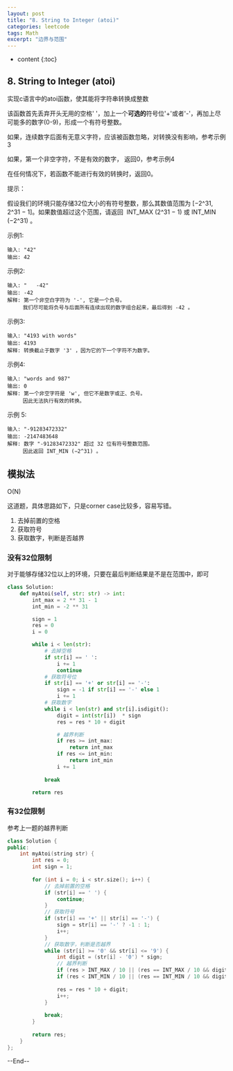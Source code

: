 ```yaml
---
layout: post
title: "8. String to Integer (atoi)"
categories: leetcode
tags: Math
excerpt: "边界与范围"
---
```


* content
{:toc}

## 8. String to Integer (atoi)

实现c语言中的atoi函数，使其能将字符串转换成整数

该函数首先丢弃开头无用的空格' '，加上一个**可选的**符号位'+'或者'-'，再加上尽可能多的数字(0-9)，形成一个有符号整数。

如果，连续数字后面有无意义字符，应该被函数忽略，对转换没有影响，参考示例3

如果，第一个非空字符，不是有效的数字， 返回0，参考示例4

在任何情况下，若函数不能进行有效的转换时，返回0。

提示：

假设我们的环境只能存储32位大小的有符号整数，那么其数值范围为 [−2^31,  2^31 − 1]。如果数值超过这个范围，请返回  INT_MAX (2^31 − 1) 或 INT_MIN (−2^31) 。
 

示例1:

```
输入: "42"
输出: 42
```

示例2:

```
输入: "   -42"
输出: -42
解释: 第一个非空白字符为 '-', 它是一个负号。
     我们尽可能将负号与后面所有连续出现的数字组合起来，最后得到 -42 。
```

示例3:

```
输入: "4193 with words"
输出: 4193
解释: 转换截止于数字 '3' ，因为它的下一个字符不为数字。
```

示例4:

```
输入: "words and 987"
输出: 0
解释: 第一个非空字符是 'w', 但它不是数字或正、负号。
     因此无法执行有效的转换。
```

示例 5:

```
输入: "-91283472332"
输出: -2147483648
解释: 数字 "-91283472332" 超过 32 位有符号整数范围。 
     因此返回 INT_MIN (−2^31) 。
```

## 模拟法

O(N)

这道题，具体思路如下，只是corner case比较多，容易写错。

1. 去掉前置的空格
2. 获取符号
3. 获取数字，判断是否越界

### 没有32位限制

对于能够存储32位以上的环境，只要在最后判断结果是不是在范围中，即可

```python
class Solution:
    def myAtoi(self, str: str) -> int:
        int_max = 2 ** 31 - 1
        int_min = -2 ** 31

        sign = 1
        res = 0
        i = 0

        while i < len(str):
            # 去掉空格
            if str[i] == ' ':
                i += 1
                continue
            # 获取符号位
            if str[i] == '+' or str[i] == '-':
                sign = -1 if str[i] == '-' else 1
                i += 1
            # 获取数字
            while i < len(str) and str[i].isdigit():
                digit = int(str[i])  * sign
                res = res * 10 + digit

                # 越界判断
                if res >= int_max:
                    return int_max
                if res <= int_min:
                    return int_min
                i += 1
            
            break

        return res
```

### 有32位限制

参考上一题的越界判断

```cpp
class Solution {
public:
    int myAtoi(string str) {
        int res = 0;
        int sign = 1;
        
        for (int i = 0; i < str.size(); i++) {
            // 去掉前置的空格
            if (str[i] == ' ') {
                continue;
            }
            // 获取符号
            if (str[i] == '+' || str[i] == '-') {
                sign = str[i] == '-' ? -1 : 1;
                i++;
            }
            // 获取数字，判断是否越界
            while (str[i] >= '0' && str[i] <= '9') {
                int digit = (str[i] - '0') * sign;
                // 越界判断
                if (res > INT_MAX / 10 || (res == INT_MAX / 10 && digit > 7)) return INT_MAX;
                if (res < INT_MIN / 10 || (res == INT_MIN / 10 && digit < -8)) return INT_MIN;
                    
                res = res * 10 + digit;
                i++;
            }
            
            break;
        }
        
        return res;
    }
};
```

--End--


